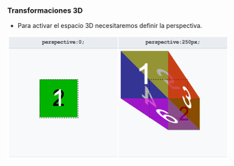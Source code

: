 
### Transformaciones 3D

- Para activar el espacio 3D necesitaremos definir la perspectiva.

![](assets/perspectiva.1.png)